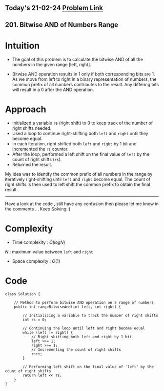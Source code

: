 ## Today's 21-02-24 [Problem Link](https://leetcode.com/problems/bitwise-and-of-numbers-range/description/?envType=daily-question&envId=2024-02-21)
## 201. Bitwise AND of Numbers Range

# Intuition
<!-- Describe your first thoughts on how to solve this problem. -->
- The goal of this problem is to calculate the bitwise AND of all the numbers in the given range [left, right].

- Bitwise AND operation results in 1 only if both corresponding bits are 1. As we move from left to right in a binary representation of numbers, the common prefix of all numbers contributes to the result. Any differing bits will result in a 0 after the AND operation.

# Approach
<!-- Describe your approach to solving the problem. -->
- Initialized a variable `rs` (right shift) to 0 to keep track of the number of right shifts needed.
- Used a loop to continue right-shifting both `left` and `right` until they become equal.
- In each iteration, right shifted both `left` and `right` by 1 bit and incremented the `rs` counter.
- After the loop, performed a left shift on the final value of `left` by the count of right shifts (`rs`).
- Returned the result.

My idea was to identify the common prefix of all numbers in the range by iteratively right-shifting until `left` and `right` become equal. The count of right shifts is then used to left shift the common prefix to obtain the final result.

---
Have a look at the code , still have any confusion then please let me know in the comments ... Keep Solving.:)

# Complexity
- Time complexity : $O(logN)$
<!-- Add your time complexity here, e.g. $$O(n)$$ -->
$N$ :  maximum value between `left` and `right`
- Space complexity : $O(1)$
<!-- Add your space complexity here, e.g. $$O(n)$$ -->

# Code
```
class Solution {

    // Method to perform bitwise AND operation on a range of numbers
    public int rangeBitwiseAnd(int left, int right) {
   
        // Initializing a variable to track the number of right shifts
        int rs = 0;

        // Continuing the loop until left and right become equal
        while (left != right) {
            // Right shifting both left and right by 1 bit
            left >>= 1;
            right >>= 1;
            // Incrementing the count of right shifts
            rs++;
        }

        // Performing left shift on the final value of 'left' by the count of right shifts
        return left << rs;
    }
}
```
